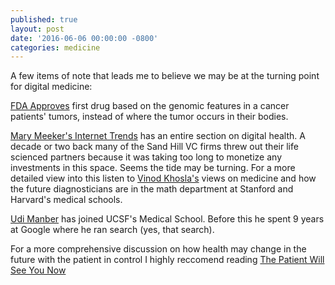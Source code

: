 ```yaml
---
published: true
layout: post
date: '2016-06-06 00:00:00 -0800'
categories: medicine
---
```

A few items of note that leads me to believe we may be at the turning point for digital medicine:

[FDA Approves](https://www.genomeweb.com/molecular-diagnostics/fda-approves-first-drug-tumors-biomarker-indication) first drug based on the genomic features in a cancer patients' tumors, instead of where the tumor occurs in their bodies.

[Mary Meeker's Internet Trends](http://www.kpcb.com/internet-trends) has an entire section on digital health. A decade or two back many of the Sand Hill VC firms threw out their life scienced partners because it was taking too long to monetize any investments in this space. Seems the tide may be turning. For a more detailed view into this listen to [Vinod Khosla's](https://blog.color.com/full-transcript-chrissy-farr-interviews-vinod-khosla-on-sequenced-42d354bdfc12) views on medicine and how the future diagnosticians are in the math department at Stanford and Harvard's medical schools.

[Udi Manber](https://en.wikipedia.org/wiki/Udi_Manber) has joined UCSF's Medical School. Before this he spent 9 years at Google where he ran search (yes, that search).

For a more comprehensive discussion on how health may change in the future with the patient in control I highly reccomend reading [The Patient Will See You Now](https://www.amazon.com/Patient-Will-See-You-Now/dp/0465054749)
